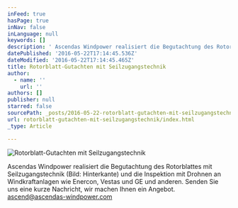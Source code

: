 ```yaml
---
inFeed: true
hasPage: true
inNav: false
inLanguage: null
keywords: []
description: ' Ascendas Windpower realisiert die Begutachtung des Rotorblattes mit Seilzugangstechnik (Bild: Hinterkante) und die Inspektion mit Drohnen an Windkraftanlagen wie Enercon, Vestas und GE und anderen. Senden Sie uns eine kurze Nachricht, wir machen Ihnen ein Angebot. ascend@ascendas-windpower.com '
datePublished: '2016-05-22T17:14:45.536Z'
dateModified: '2016-05-22T17:14:45.465Z'
title: Rotorblatt-Gutachten mit Seilzugangstechnik
author:
  - name: ''
    url: ''
authors: []
publisher: null
starred: false
sourcePath: _posts/2016-05-22-rotorblatt-gutachten-mit-seilzugangstechnik.md
url: rotorblatt-gutachten-mit-seilzugangstechnik/index.html
_type: Article

---
```

![Rotorblatt-Gutachten mit Seilzugangstechnik](https://the-grid-user-content.s3-us-west-2.amazonaws.com/7c9ec00e-00c3-4e4b-bf0a-dd008afd9512.jpg)

Ascendas Windpower realisiert die Begutachtung des Rotorblattes mit Seilzugangstechnik (Bild: Hinterkante) und die Inspektion mit Drohnen an Windkraftanlagen wie Enercon, Vestas und GE und anderen. Senden Sie uns eine kurze Nachricht, wir machen Ihnen ein Angebot. [ascend@ascendas-windpower.com][0]

[0]: mailto:ascend@ascendas-windpower.com